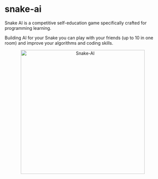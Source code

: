 # snake-ai

Snake AI is a competitive self-education game specifically crafted for programming learning.

Building AI for your Snake you can play with your friends (up to 10 in one room) and improve your algorithms and coding skills.

<div align="center">
  <img class="logo" src="https://github.com/andreamper220/snakeai/raw/master/site/snakeai-bg.png" width="400px" alt="Snake-AI"/>
</div>

<div align="center">
</div>
